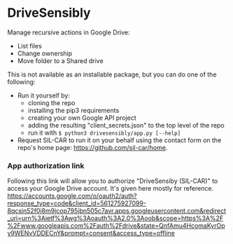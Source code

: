 # DriveSensibly

Manage recursive actions in Google Drive:
- List files
- Change ownership
- Move folder to a Shared drive

This is not available as an installable package, but you can do one of the following:
- Run it yourself by:
  - cloning the repo
  - installing the pip3 requirements
  - creating your own Google API project
  - adding the resulting "client_secrets.json" to the top level of the repo
  - run it with `$ python3 drivesensibly/app.py [--help]`
- Request SIL-CAR to run it on your behalf using the contact form on the repo's home page: https://github.com/sil-car/home.

### App authorization link
Following this link will allow you to authorize "DriveSensiby (SIL-CAR)" to access your Google Drive account. It's given here mostly for reference.
https://accounts.google.com/o/oauth2/auth?response_type=code&client_id=561275927099-8qcsin52f0j8m9jcop795jbn505c7avr.apps.googleusercontent.com&redirect_uri=urn%3Aietf%3Awg%3Aoauth%3A2.0%3Aoob&scope=https%3A%2F%2Fwww.googleapis.com%2Fauth%2Fdrive&state=QnfAmu4HcomaKyrOpy9WENvVDDECnY&prompt=consent&access_type=offline
